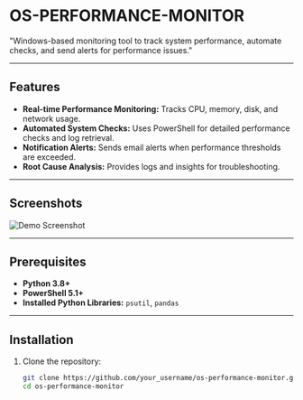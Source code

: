 # OS-PERFORMANCE-MONITOR
"Windows-based monitoring tool to track system performance, automate checks, and send alerts for performance issues."

---

## Features
- **Real-time Performance Monitoring:** Tracks CPU, memory, disk, and network usage.
- **Automated System Checks:** Uses PowerShell for detailed performance checks and log retrieval.
- **Notification Alerts:** Sends email alerts when performance thresholds are exceeded.
- **Root Cause Analysis:** Provides logs and insights for troubleshooting.

---

## Screenshots
![Demo Screenshot](assets/demo_screenshot.png)

---

## Prerequisites
- **Python 3.8+**
- **PowerShell 5.1+**
- **Installed Python Libraries:** `psutil`, `pandas`

---

## Installation
1. Clone the repository:
   ```bash
   git clone https://github.com/your_username/os-performance-monitor.git
   cd os-performance-monitor
